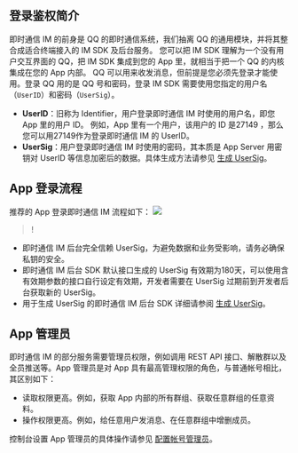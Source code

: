 ## 登录鉴权简介

即时通信 IM 的前身是 QQ 的即时通信系统，我们抽离 QQ 的通用模块，并将其整合成适合终端接入的 IM SDK 及后台服务。
您可以把 IM SDK 理解为一个没有用户交互界面的 QQ，把 IM SDK 集成到您的 App 里，就相当于把一个 QQ 的内核集成在您的 App 内部。
QQ 可以用来收发消息，但前提是您必须先登录才能使用。登录 QQ 用的是 QQ 号和密码，登录 IM SDK 需要使用您指定的用户名（`UserID`）和密码（`UserSig`）。

- **UserID**：旧称为 Identifier，用户登录即时通信 IM 时使用的用户名，即您 App 里的用户 ID。
 例如，App 里有一个用户，该用户的 ID 是27149 ，那么您可以用27149作为登录即时通信 IM 的 UserID。
- **UserSig**：用户登录即时通信 IM 时使用的密码，其本质是 App Server 用密钥对 UserID 等信息加密后的数据。具体生成方法请参见 [生成 UserSig](https://cloud.tencent.com/document/product/269/32688)。

## App 登录流程

推荐的 App 登录即时通信 IM 流程如下：
![](https://main.qcloudimg.com/raw/416a151743cf7653e9551ec260f9dab6.svg)

>!
- 即时通信 IM 后台完全信赖 UserSig，为避免数据和业务受影响，请务必确保私钥的安全。
- 即时通信 IM 后台 SDK 默认接口生成的 UserSig 有效期为180天，可以使用含有效期参数的接口自行设定有效期，开发者需要在 UserSig 过期前到开发者后台获取新的 UserSig。
- 用于生成 UserSig 的即时通信 IM 后台 SDK 详细请参阅 [生成 UserSig](https://cloud.tencent.com/document/product/269/32688)。

## App 管理员

即时通信 IM 的部分服务需要管理员权限，例如调用 REST API 接口、解散群以及全员推送等。App 管理员是对 App 具有最高管理权限的角色，与普通帐号相比，其区别如下：
- 读取权限更高。例如，获取 App 内部的所有群组、获取任意群组的任意资料。
- 操作权限更高。例如，给任意用户发消息、在任意群组中增删成员。

控制台设置 App 管理员的具体操作请参见 [配置帐号管理员](https://cloud.tencent.com/document/product/269/32578#.E9.85.8D.E7.BD.AE.E5.B8.90.E5.8F.B7.E7.AE.A1.E7.90.86.E5.91.98)。
